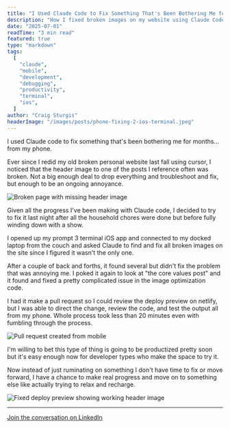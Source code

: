 ```yaml
---
title: "I Used Claude Code to Fix Something That's Been Bothering Me for Months... From My Phone"
description: "How I fixed broken images on my website using Claude Code through a mobile terminal while relaxing on the couch"
date: "2025-07-01"
readTime: "3 min read"
featured: true
type: "markdown"
tags:
  [
    "claude",
    "mobile",
    "development",
    "debugging",
    "productivity",
    "terminal",
    "ios",
  ]
author: "Craig Sturgis"
headerImage: "/images/posts/phone-fixing-2-ios-terminal.jpeg"
---
```


I used Claude code to fix something that's been bothering me for months… from my phone.

Ever since I redid my old broken personal website last fall using cursor, I noticed that the header image to one of the posts I reference often was broken. Not a big enough deal to drop everything and troubleshoot and fix, but enough to be an ongoing annoyance.

![Broken page with missing header image](/images/posts/phone-fixing-1-broken-page.jpeg)

Given all the progress I've been making with Claude code, I decided to try to fix it last night after all the household chores were done but before fully winding down with a show.

I opened up my prompt 3 terminal iOS app and connected to my docked laptop from the couch and asked Claude to find and fix all broken images on the site since I figured it wasn't the only one.

After a couple of back and forths, it found several but didn't fix the problem that was annoying me. I poked it again to look at "the core values post" and it found and fixed a pretty complicated issue in the image optimization code.

I had it make a pull request so I could review the deploy preview on netlify, but I was able to direct the change, review the code, and test the output all from my phone. Whole process took less than 20 minutes even with fumbling through the process.

![Pull request created from mobile](/images/posts/phone-fixing-3-pull-request.jpeg)

I'm willing to bet this type of thing is going to be productized pretty soon but it's easy enough now for developer types who make the space to try it.

Now instead of just ruminating on something I don't have time to fix or move forward, I have a chance to make real progress and move on to something else like actually trying to relax and recharge.

![Fixed deploy preview showing working header image](/images/posts/phone-fixing-4-fixed-deploy-preview.jpeg)

---

[Join the conversation on LinkedIn](https://www.linkedin.com/posts/craigsturgis_i-used-claude-code-to-fix-something-that-activity-7345787614643310592-lCmH/)
